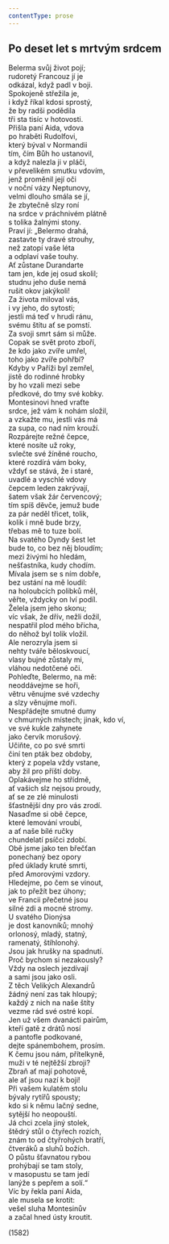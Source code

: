 ```yaml
---
contentType: prose
---
```


<section>

## Po deset let s mrtvým srdcem

Belerma svůj život pojí;  
rudoretý Francouz jí je  
odkázal, když padl v boji.  
Spokojeně střežila je,  
i když říkal kdosi sprostý,  
že by radši podědila  
tři sta tisíc v hotovosti.  
Přišla paní Aida, vdova  
po hraběti Rudolfovi,  
který býval v Normandii  
tím, čím Bůh ho ustanovil,  
a když nalezla ji v pláči,  
v převelikém smutku vdovím,  
jenž proměnil její oči  
v noční vázy Neptunovy,  
velmi dlouho smála se jí,  
že zbytečně slzy roní  
na srdce v práchnivém plátně  
s tolika žalnými stony.  
Praví jí: „Belermo drahá,  
zastavte ty dravé strouhy,  
než zatopí vaše léta  
a odplaví vaše touhy.  
Ať zůstane Durandarte  
tam jen, kde jej osud skolil;  
studnu jeho duše nemá  
rušit okov jakýkoli!  
Za života miloval vás,  
i vy jeho, do sytosti;  
jestli má teď v hrudi ránu,  
svému štítu ať se pomstí.  
Za svoji smrt sám si může.  
Copak se svět proto zboří,  
že kdo jako zvíře umřel,  
toho jako zvíře pohřbí?  
Kdyby v Paříži byl zemřel,  
jistě do rodinné hrobky  
by ho vzali mezi sebe  
předkové, do tmy své kobky.  
Montesinovi hned vraťte  
srdce, jež vám k nohám složil,  
a vzkažte mu, jestli vás má  
za supa, co nad ním krouží.  
Rozpárejte režné čepce,  
které nosíte už roky,  
svlečte své žíněné roucho,  
které rozdírá vám boky,  
vždyť se stává, že i staré,  
uvadlé a vyschlé vdovy  
čepcem leden zakrývají,  
šatem však žár červencový;  
tím spíš děvče, jemuž bude  
za pár neděl třicet, tolik,  
kolik i mně bude brzy,  
třebas mě to tuze bolí.  
Na svatého Dyndy šest let  
bude to, co bez něj bloudím;  
mezi živými ho hledám,  
nešťastníka, kudy chodím.  
Mívala jsem se s ním dobře,  
bez ustání na mě loudil:  
na holoubcích polibků měl,  
věřte, vždycky on lví podíl.  
Želela jsem jeho skonu;  
víc však, že dřív, nežli dožil,  
nespatřil plod mého břicha,  
do něhož byl tolik vložil.  
Ale nerozryla jsem si  
nehty tváře běloskvoucí,  
vlasy bujné zůstaly mi,  
vláhou nedotčené oči.  
Pohleďte, Belermo, na mě:  
neoddávejme se hoři,  
větru věnujme své vzdechy  
a slzy věnujme moři.  
Nespřádejte smutné dumy  
v chmurných místech; jinak, kdo ví,  
ve své kukle zahynete  
jako červík morušový.  
Učiňte, co po své smrti  
činí ten pták bez obdoby,  
který z popela vždy vstane,  
aby žil pro příští doby.  
Oplakávejme ho střídmě,  
ať vašich slz nejsou proudy,  
ať se ze zlé minulosti  
šťastnější dny pro vás zrodí.  
Nasaďme si obě čepce,  
které lemování vroubí,  
a ať naše bílé ručky  
chundelatí psíčci zdobí.  
Obě jsme jako ten břečťan  
ponechaný bez opory  
před úklady kruté smrti,  
před Amorovými vzdory.  
Hledejme, po čem se vinout,  
jak to přežít bez úhony;  
ve Francii přečetné jsou  
silné zdi a mocné stromy.  
U svatého Dionýsa  
je dost kanovníků; mnohý  
orlonosý, mladý, statný,  
ramenatý, štíhlonohý.  
Jsou jak hrušky na spadnutí.  
Proč bychom si nezakously?  
Vždy na oslech jezdívají  
a sami jsou jako osli.  
Z těch Velikých Alexandrů  
žádný není zas tak hloupý;  
každý z nich na naše štíty  
vezme rád své ostré kopí.  
Jen už všem dvanácti pairům,  
kteří gatě z drátů nosí  
a pantofle podkované,  
dejte spánembohem, prosím.  
K čemu jsou nám, přítelkyně,  
muži v té nejtěžší zbroji?  
Zbraň ať mají pohotově,  
ale ať jsou nazí k boji!  
Při vašem kulatém stolu  
bývaly rytířů spousty;  
kdo si k němu lačný sedne,  
sytější ho neopouští.  
Já chci zcela jiný stolek,  
štědrý stůl o čtyřech rozích,  
znám to od čtyřrohých bratří,  
čtveráků a sluhů božích.  
O půstu šťavnatou rybou  
prohýbají se tam stoly,  
v masopustu se tam jedí  
lanýže s pepřem a solí.“  
Víc by řekla paní Aida,  
ale musela se krotit:  
vešel sluha Montesinův  
a začal hned ústy kroutit.

(1582)

</section>
